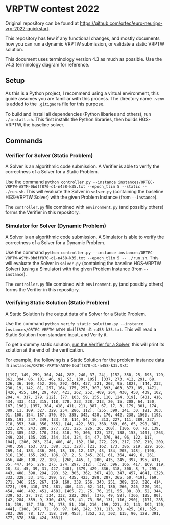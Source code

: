 # VRPTW contest 2022

Original repository can be found at https://github.com/ortec/euro-neurips-vrp-2022-quickstart.

This repository has few if any functional changes, and mostly documents how you can run a dynamic VRPTW submission, or validate a static VRPTW solution.

This document uses terminology version 4.3 as much as possible. Use the v4.3 terminology diagram for reference.

## Setup
As this is a Python project, I recommend using a virtual environment, this guide assumes you are familiar with this process. The directory name `.venv` is added to the `.gitignore` file for this purpose.

To build and install all dependencies (Python libaries and others), run `./install.sh`. This first installs the Python libraries, then builds HGS-VRPTW, the baseline solver.

## Commands
### Verifier for Solver (Static Problem)
A Solver is an algorithmic code submission. A Verifier is able to verify the correctness of a Solver for a Static Problem.

Use the command `python controller.py --instance instances/ORTEC-VRPTW-ASYM-0bdff870-d1-n458-k35.txt --epoch_tlim 5 --static -- ./run.sh`.
This will evaluate the Solver in `solver.py` (containing the baseline HGS-VRPTW Solver) with the given Problem Instance (from `--instance`). 

The `controller.py` file combined with `environment.py` (and possibly others) forms the Verifier in this repository.

### Simulator for Solver (Dynamic Problem)
A Solver is an algorithmic code submission. A Simulator is able to verify the correctness of a Solver for a Dynamic Problem.

Use the command `python controller.py --instance instances/ORTEC-VRPTW-ASYM-0bdff870-d1-n458-k35.txt --epoch_tlim 5 -- ./run.sh`.
This will evaluate the Solver in `solver.py` (containing the baseline HGS-VRPTW Solver) (using a Simulator) with the given Problem Instance (from `--instance`).

The `controller.py` file combined with `environment.py` (and possibly others) forms the Verifier in this repository.

### Verifying Static Solution (Static Problem)
A Static Solution is the output data of a Solver for a Static Problem.

Use the command `python verify_static_solution.py --instance instances/ORTEC-VRPTW-ASYM-0bdff870-d1-n458-k35.txt`.
This will read a Static Solution from standard input, and Verify it.

To get a dummy static solution, [run the Verifier for a Solver](#verifier-for-solver-static-problem), this will print its solution at the end of the verification.

For example, the following is a Static Solution for the problem instance data in `instances/ORTEC-VRPTW-ASYM-0bdff870-d1-n458-k35.txt`:
```
[[197, 149, 259, 304, 244, 282, 240, 37, 24], [152, 350, 25, 195, 129, 361, 394, 86, 101, 46, 92, 53, 130, 105], [337, 273, 412, 291, 68, 126, 36, 100, 452, 296, 292, 448, 437, 321, 203, 95, 182], [144, 232, 230, 19, 142, 81, 257, 164, 175, 253, 307, 393, 403, 373, 85, 147], [426, 455, 184, 29, 407, 421, 262, 252, 409, 264, 430, 450, 439, 102, 204, 4, 317, 279, 212], [77, 103, 59, 155, 110, 124, 319], [401, 416, 434, 433, 413, 315, 118, 278, 233, 228, 213, 20, 15, 208, 64, 150, 167, 196], [357, 384, 418, 411, 211, 387, 67, 17, 3, 179, 301, 174, 389, 11, 109, 327, 329, 254, 286, 112], [255, 390, 241, 30, 181, 303, 91, 168, 154, 187, 370, 89, 335, 342, 428, 176, 442, 238, 156], [193, 185, 191, 247, 349, 133, 40, 114, 84, 16, 313, 227, 111, 289, 237, 218, 353, 348, 356, 355], [44, 422, 351, 368, 369, 66, 65, 298, 382, 322, 270, 243, 280, 277, 231, 225, 226, 26, 260], [106, 60, 70, 139, 121, 385, 432, 170, 214, 310, 79, 306, 123, 127, 138, 153, 140], [263, 249, 234, 135, 235, 354, 314, 324, 54, 47, 376, 94, 96, 122, 117, 104], [206, 283, 224, 400, 48, 132, 188, 272, 223, 217, 207, 210, 209, 340, 358, 163, 371, 388, 311, 320], [21, 162, 173, 386, 219, 229, 265, 269, 14, 183, 436, 201, 18, 13, 12, 137, 43, 134, 205, 148], [190, 316, 136, 165, 202, 186, 87, 2, 5, 345, 281, 61, 364, 449, 6, 261, 456, 446, 198, 22, 189], [268, 445, 1, 200, 415, 245, 397, 395, 431, 35, 447, 145, 276, 275, 274, 297, 312], [392, 396, 166, 417, 169, 119, 28, 34, 45, 39, 31, 427, 248], [379, 429, 336, 318, 300, 8, 7, 295, 443, 408, 398, 294, 293, 32, 305, 362, 367, 420, 347, 457, 404], [323, 333, 328, 33, 341, 299, 57, 435, 423, 288, 287, 365, 50, 419], [69, 271, 346, 215, 267, 159, 160, 338, 256, 343, 251, 309, 258, 326, 414, 372], [99, 410, 374, 381, 406, 441, 62, 141, 180, 266, 246, 220, 194, 454, 440, 402, 451, 458], [405, 71, 75, 76, 151, 55, 88, 83, 52, 344, 339, 63, 27, 172, 334, 332, 222, 308], [375, 49, 58], [366, 125, 80], [42, 284, 359, 9, 330, 438, 98, 41, 73, 56, 131, 116, 290], [171, 285, 10, 239, 157, 250, 74, 178, 51, 236, 216, 199, 221, 82, 143, 192, 120, 444], [108, 107, 72, 93, 97, 146, 242, 331, 113, 38, 425, 161, 325, 383, 360, 78, 177, 158, 399, 453], [352, 23, 302, 115, 90, 128, 391, 377, 378, 380, 424, 363]]
```